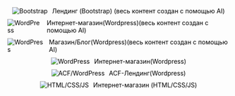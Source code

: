 <div style="margin-bottom: 10px;">
  <a href="https://aleksandrdruk.github.io/project-currency-coin/" target="_blank" style="display: flex; align-items: center; text-decoration: none; color: black; justify-content: center;">
    <img src="https://img.shields.io/badge/Bootstrap-563D7C?style=for-the-badge&logo=Bootstrap&logoColor=white" alt="Bootstrap" style="margin-right: 10px;"/>
    Лендинг (Bootstrap) (весь контент создан с помощью AI)
  </a>
</div>

<div style="margin-bottom: 10px;">
  <a href="http://onlinestore.tw1.su/" target="_blank" style="display: flex; align-items: center; text-decoration: none; color: black; justify-content: center;">
    <img src="https://img.shields.io/badge/WordPress-0073AA?style=for-the-badge&logo=WordPress&logoColor=white" alt="WordPress" style="margin-right: 10px;"/>
    Интернет-магазин(Wordpress)(весь контент создан с помощью AI)
  </a>
</div>

<div style="margin-bottom: 10px;">
  <a href="http://dessertskudrovo.tw1.su" target="_blank" style="display: flex; align-items: center; text-decoration: none; color: black; justify-content: center;">
    <img src="https://img.shields.io/badge/WordPress-0073AA?style=for-the-badge&logo=WordPress&logoColor=white" alt="WordPress" style="margin-right: 10px;"/>
    Магазин/Блог(Wordpress)(весь контент создан с помощью AI)
  </a>
</div>

<div style="margin-bottom: 10px;">
  <a href="http://almerna.ru/" target="_blank" style="display: flex; align-items: center; text-decoration: none; color: black; justify-content: center;">
    <img src="https://img.shields.io/badge/WordPress-0073AA?style=for-the-badge&logo=WordPress&logoColor=white" alt="WordPress" style="margin-right: 10px;"/>
    Интернет-магазин(Wordpress)
  </a>
</div>

<div style="margin-bottom: 10px;">
  <a href="http://dogger.tw1.su" target="_blank" style="display: flex; align-items: center; text-decoration: none; color: black; justify-content: center;">
    <img src="https://img.shields.io/badge/ACF/WordPress-0073AA?style=for-the-badge&logo=WordPress&logoColor=white" alt="ACF/WordPress" style="margin-right: 10px;"/>
    ACF-Лендинг(Wordpress)
  </a>
</div>


<div style="margin-bottom: 10px;">
  <a href="https://aleksandrdruk.github.io/project-jet-store/index.html" target="_blank" style="display: flex; align-items: center; text-decoration: none; color: black; justify-content: center;">
    <img src="https://img.shields.io/badge/HTML%2FCSS-239120?style=for-the-badge&logo=html5&logoColor=white" alt="HTML/CSS/JS" style="margin-right: 10px;"/>
    Интернет-магазин (HTML/CSS/JS)
  </a>
</div>
